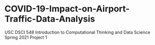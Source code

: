 # COVID-19-Impact-on-Airport-Traffic-Data-Analysis
USC DSCI 548 Introduction to Computational Thinking and Data Science Spring 2021 Project 1
